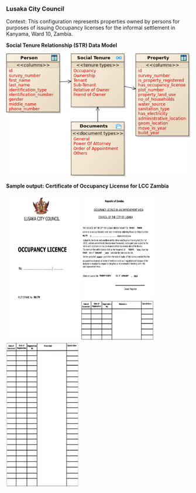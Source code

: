 ### **Lusaka City Council**

Context: This configuration represents properties owned by persons for purposes of issuing Occupancy licenses for the informal settlement in Kanyama, Ward 10, Zambia. 

**Social Tenure Relationship (STR) Data Model**

<img alt="Lusaka City Council - Social Tenure Relationship Entities" src="../../images/readme/party_entities_lcc.png" />

**Sample output: Certificate of Occupancy License for LCC Zambia**

<img alt="Lusaka City Council - Certificate of Occupancy License - Page 1" src="../../images/certificates/ZM_LCC_Certificate_of_Occupancy_License_Sample_page1.png" width="200" height="400" />

<img alt="Lusaka City Council - Certificate of Occupancy License - Page 2" src="../../images/certificates/ZM_LCC_Certificate_of_Occupancy_License_Sample_page2.png" width="200" height="400" />

<img alt="Lusaka City Council - Certificate of Occupancy License - Page 3" src="../../images/certificates/ZM_LCC_Certificate_of_Occupancy_License_Sample_page3.png" width="200" height="400" />